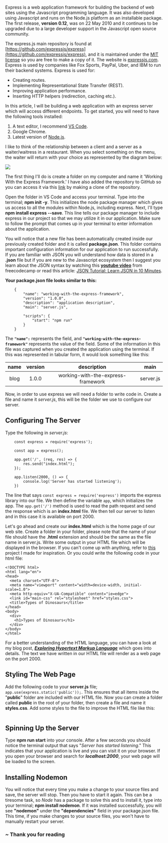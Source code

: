 Express is a web application framework for building the backend of web sites using the Javascript programming language. It was also developed using Javascript and runs on the Node.js platform as an installable package. The first release, **version 0.12**, was on 22 May 2010 and it continues to be upgraded due to a large developer support in the Javascript open source community.

The express.js main repository is found at [https://github.com/expressjs/express](https://github.com/expressjs/express), and it is maintained under the [MIT license](https://en.wikipedia.org/wiki/MIT_License) so you are free to make a copy of it. The website is [expressjs.com](https://expressjs.com/). Express is used by companies like Fox Sports, PayPal, Uber, and IBM to run their backend systems. Express is used for:

-    Creating routes.
-    Implementing Representational State Transfer (REST).
-    Improving application performance.
-    Inserting HTTP helpers (redirection, caching etc.).

In this article, I will be building a web application with an express server which will access different endpoints. To get started, you will need to have the following tools installed:

1.    A text editor, I recommend [VS Code](https://code.visualstudio.com/).
2.    Google Chrome.
3.    Latest version of [Node.js](https://nodejs.org/).

I like to think of the relationship between a client and a server as a waiter/waitress in a restaurant. When you select something on the menu, the waiter will return with your choice as represented by the diagram below:

![](Clientmakesarequestonthemenu)

The first thing I'll do is create a folder on my computer and name it 'Working With the Express Framework.' I have also added the repository to GitHub so you can access it via this [link]() by making a clone of the repository.

Open the folder in VS Code and access your terminal. Type into the terminal; **npm init -y**. This initializes the node package manager which gives us access to all the modules within Node.js, including express. Next, I'll type **npm install express --save**. This line tells our package manager to include express in our project so that we may utilize it in our application. Make sure to follow the prompt that comes up in your terminal to enter information about the application.

You will notice that a new file has been automatically created inside our previously created folder and it is called **package.json**. This folder contains important configuration information for our application to run successfully. If you are familiar with JSON you will understand how data is stored in a **.json** file but if you are new to the Javascript ecosystem then I suggest you learn about the JSON syntax by watching this [**youtube video**](https://www.youtube.com/watch?v=GpOO5iKzOmY) from freecodecamp or read this article: [JSON Tutorial: Learn JSON in 10 Minutes](https://beginnersbook.com/2015/04/json-tutorial/).

**Your package.json file looks similar to this:**
```
    {
        "name": "working-with-the-express-framework",
        "version": "1.0.0",
        "description": "application description",
        "main": "server.js",

        "scripts": {
            "start": "npm run"
        }
    }
```

The **`"name":`** represents the field, and **`"working-with-the-express-framework"`** represents the value of the field. Some of the information in this file was captured when you created the application using the terminal. If this was represented in tabular form, it would look something like this:

| name | version | description | main |
|:---:| :---: | :---: | :---: |
| blog | 1.0.0 | working-with-the-express-framework | server.js |

Now, in order to use express we will need a folder to write code in. Create a file and name it *server.js*, this will be the folder we use to configure our server.

## Configuring The Server

Type the following in *server.js*:

```
    const express = require('express');

    const app = express();

    app.get('/', (req, res) => {
        res.send("index.html");
    });

    app.listen(2000, () => {
        console.log('Server has started listening');
    })
```

The line that says `const express = require('express')` imports the express library into our file. We then define the variable `app`, which initializes the app. The `app.get('/')` method is used to read the path request and send the response which is an **index.html** file. We then tell our server to listen and in this case it is available on port 2000.

Let's go ahead and create our **index.html** which is the home page of our web site. Create a folder in your folder, please note that the name of your file should have the **.html** extension and should be the same as the file name in server.js. Write some output in your HTML file which will be displayed in the browser. If you can't come up with anything, refer to [this]() project I made for inspiration. Or you could write the following code in your html file:

```
<!DOCTYPE html>
<html lang="en">
<head>
  <meta charset="UTF-8">
  <meta name="viewport" content="width=device-width, initial-scale=1.0">
  <meta http-equiv="X-UA-Compatible" content="ie=edge">
  <link id="main-css" rel="stylesheet" href="styles.css">
  <title>Types of Dinosaurs</title>
</head>
<body>
  <div>
    <h1>Types of Dinosaurs</h1>
  </div>
</body>
</html>
```

For a better understanding of the HTML language, you can have a look at my blog post, [***Exploring Hypertext Markup Language***](https://github.com/tawanda-profuse/Exploring-Hypertext-Markup-Language--HTML-) which goes into details. The text we have written in our HTML file will render as a web page on the port 2000.

## Styling The Web Page

Add the following code to your **server.js** file; `app.use(express.static('public'));`. This ensures that all items inside the "**public**" folder are included with our HTML file. Now you can create a folder called **public** in the root of your folder, then create a file and name it **styles.css**. Add some styles to the file to improve the HTML file like this:

```

```

## Spinning Up the Server

Type **npm run start** into your console. After a few seconds you should notice the terminal output that says "*Server has started listening*." This indicates that your application is live and you can visit it on your browser. If you open your browser and search for ***localhost:2000***, your web page will be loaded to the screen.

## Installing Nodemon

You will notice that every time you make a change to your source files and save, the server will stop. Then you have to start it again. This can be a tiresome task, so *Node* has a package to solve this and to install it, type into your terminal; **npm install nodemon**. If it was installed successfully, you will see **"nodemon"** under the **"dependencies"** field in your package.json file. This time, if you make changes to your source files, you won't have to manually restart your server. 

### ~ Thank you for reading